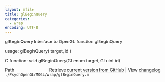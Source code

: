 ```yaml
---
layout: mfile
title: glBeginQuery
categories:
  - wrap
encoding: UTF-8
---
```


glBeginQuery  Interface to OpenGL function glBeginQuery

usage:  glBeginQuery( target, id )

C function:  void glBeginQuery(GLenum target, GLuint id)


<div class="code_header" style="text-align:right;">
  <span style="float:left;">Path&nbsp;&nbsp;</span> <span class="counter">Retrieve <a href=
  "https://raw.github.com/Psychtoolbox-3/Psychtoolbox-3/beta/./PsychOpenGL/MOGL/wrap/glBeginQuery.m">current version from GitHub</a> | View <a href=
  "https://github.com/Psychtoolbox-3/Psychtoolbox-3/commits/beta/./PsychOpenGL/MOGL/wrap/glBeginQuery.m">changelog</a></span>
</div>
<div class="code">
  <code>./PsychOpenGL/MOGL/wrap/glBeginQuery.m</code>
</div>
